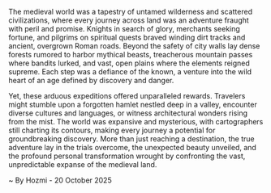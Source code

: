 
The medieval world was a tapestry of untamed wilderness and scattered civilizations, where every journey across land was an adventure fraught with peril and promise. Knights in search of glory, merchants seeking fortune, and pilgrims on spiritual quests braved winding dirt tracks and ancient, overgrown Roman roads. Beyond the safety of city walls lay dense forests rumored to harbor mythical beasts, treacherous mountain passes where bandits lurked, and vast, open plains where the elements reigned supreme. Each step was a defiance of the known, a venture into the wild heart of an age defined by discovery and danger.

Yet, these arduous expeditions offered unparalleled rewards. Travelers might stumble upon a forgotten hamlet nestled deep in a valley, encounter diverse cultures and languages, or witness architectural wonders rising from the mist. The world was expansive and mysterious, with cartographers still charting its contours, making every journey a potential for groundbreaking discovery. More than just reaching a destination, the true adventure lay in the trials overcome, the unexpected beauty unveiled, and the profound personal transformation wrought by confronting the vast, unpredictable expanse of the medieval land.

~ By Hozmi - 20 October 2025
